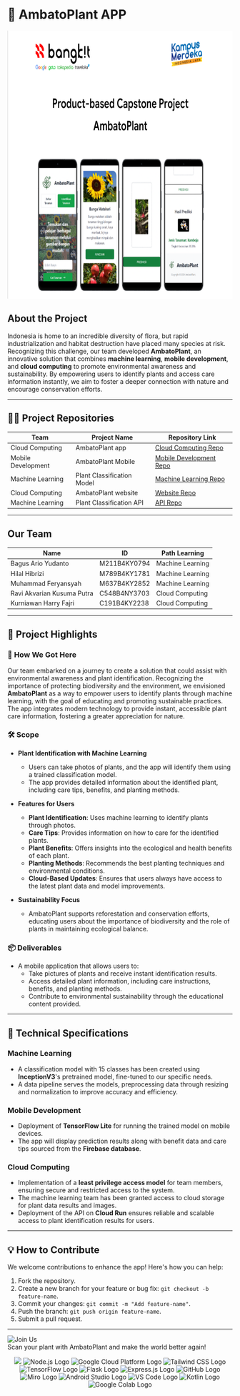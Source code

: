 

# 📱 AmbatoPlant APP

<div align="center">
 <img height="600" src="https://raw.githubusercontent.com/Ambatoplant/.github/main/assets/Screenshot%202024-12-13%20160415.png" />
</div>

## About the Project

Indonesia is home to an incredible diversity of flora, but rapid industrialization and habitat destruction have placed many species at risk. Recognizing this challenge, our team developed **AmbatoPlant**, an innovative solution that combines **machine learning**, **mobile development**, and **cloud computing** to promote environmental awareness and sustainability. By empowering users to identify plants and access care information instantly, we aim to foster a deeper connection with nature and encourage conservation efforts.

---

## 🧑‍💻 Project Repositories

| Team               | Project Name                  | Repository Link                                                              |
|--------------------|-------------------------------|------------------------------------------------------------------------------|
| Cloud Computing    | AmbatoPlant app              | [Cloud Computing Repo](https://github.com/Ambatoplant/jaga-mental-backend)   |
| Mobile Development | AmbatoPlant Mobile           | [Mobile Development Repo](https://github.com/Ambatoplant/mobile-development) |
| Machine Learning   | Plant Classification Model   | [Machine Learning Repo](https://github.com/Ambatoplant/machine-learning)     |
| Cloud Computing    | AmbatoPlant website          | [Website Repo](https://github.com/Ambatoplant/website)                       |
| Machine Learning   | Plant Classification API     | [API Repo](https://github.com/Ambatoplant/ML-Backend)                        |

---

## Our Team

| Name                       | ID            | Path Learning       |
|----------------------------|---------------|---------------------|
| Bagus Ario Yudanto         | M211B4KY0794  | Machine Learning    |
| Hilal Hibrizi              | M789B4KY1781  | Machine Learning    |
| Muhammad Feryansyah        | M637B4KY2852  | Machine Learning    |
| Ravi Akvarian Kusuma Putra | C548B4NY3703  | Cloud Computing     |
| Kurniawan Harry Fajri      | C191B4KY2238  | Cloud Computing     |

---

## 🧩 **Project Highlights**

### 🚀 **How We Got Here**
Our team embarked on a journey to create a solution that could assist with environmental awareness and plant identification. Recognizing the importance of protecting biodiversity and the environment, we envisioned **AmbatoPlant** as a way to empower users to identify plants through machine learning, with the goal of educating and promoting sustainable practices. The app integrates modern technology to provide instant, accessible plant care information, fostering a greater appreciation for nature.

### 🛠️ **Scope**
- **Plant Identification with Machine Learning**  
  - Users can take photos of plants, and the app will identify them using a trained classification model.
  - The app provides detailed information about the identified plant, including care tips, benefits, and planting methods.

- **Features for Users**  
  - **Plant Identification**: Uses machine learning to identify plants through photos.  
  - **Care Tips**: Provides information on how to care for the identified plants.  
  - **Plant Benefits**: Offers insights into the ecological and health benefits of each plant.  
  - **Planting Methods**: Recommends the best planting techniques and environmental conditions.  
  - **Cloud-Based Updates**: Ensures that users always have access to the latest plant data and model improvements.

- **Sustainability Focus**  
  - AmbatoPlant supports reforestation and conservation efforts, educating users about the importance of biodiversity and the role of plants in maintaining ecological balance.

### 📦 **Deliverables**
- A mobile application that allows users to:  
  - Take pictures of plants and receive instant identification results.  
  - Access detailed plant information, including care instructions, benefits, and planting methods.   
  - Contribute to environmental sustainability through the educational content provided.

---

## 🌱 **Technical Specifications**

### **Machine Learning**
- A classification model with 15 classes has been created using **InceptionV3**'s pretrained model, fine-tuned to our specific needs.  
- A data pipeline serves the models, preprocessing data through resizing and normalization to improve accuracy and efficiency.

### **Mobile Development**
- Deployment of **TensorFlow Lite** for running the trained model on mobile devices.
- The app will display prediction results along with benefit data and care tips sourced from the **Firebase database**.

### **Cloud Computing**
- Implementation of a **least privilege access model** for team members, ensuring secure and restricted access to the system.
- The machine learning team has been granted access to cloud storage for plant data results and images.
- Deployment of the API on **Cloud Run** ensures reliable and scalable access to plant identification results for users.

---

## 💡 **How to Contribute**
We welcome contributions to enhance the app! Here's how you can help:
1. Fork the repository.
2. Create a new branch for your feature or bug fix: `git checkout -b feature-name`.
3. Commit your changes: `git commit -m "Add feature-name"`.
4. Push the branch: `git push origin feature-name`.
5. Submit a pull request.

---

![Join Us](https://img.shields.io/badge/Join%20Us-Together%20for%20Change-ff69b4)  
Scan your plant with AmbatoPlant and make the world better again!

<div align="center">
<img src="https://brandeps.com/logo-download/F/Firebase-logo-02.png" width="48">
<img src="https://upload.wikimedia.org/wikipedia/commons/thumb/d/d9/Node.js_logo.svg/590px-Node.js_logo.svg.png" width="48" alt="Node.js Logo">
<img src="https://ucloudglobal.com/wp-content/uploads/2021/09/gcp-02.png" width="48" alt="Google Cloud Platform Logo">
<img src="https://tailwindcss.com/favicons/apple-touch-icon.png?v=3" width="48" alt="Tailwind CSS Logo">
<img src="https://avatars.githubusercontent.com/u/16359713?v=4" width="48" alt="TensorFlow Logo">
<img src="https://static-00.iconduck.com/assets.00/flask-icon-1594x2048-84mjydzf.png" width="48" alt="Flask Logo">
<img src="https://avatars.githubusercontent.com/u/5658226?s=200&v=4" width="48" alt="Express.js Logo">
<img src="https://github.githubassets.com/images/modules/logos_page/GitHub-Mark.png" width="48" alt="GitHub Logo">
<img src="https://cdn6.aptoide.com/imgs/f/2/0/f20a6c82f79fdf7ab07347c4aa48ebf7_icon.png?w=128" width="48" alt="Miro Logo">
<img src="https://developer.android.com/studio/images/studio-icon.svg" width="48" alt="Android Studio Logo">
<img src="https://code.visualstudio.com/assets/images/code-stable.png" width="48" alt="VS Code Logo">
<img src="https://upload.wikimedia.org/wikipedia/commons/thumb/7/74/Kotlin_Icon.png/1200px-Kotlin_Icon.png" width="48" alt="Kotlin Logo">
<img src="https://colab.research.google.com/img/colab_favicon_256px.png" width="48" alt="Google Colab Logo">
</div>
